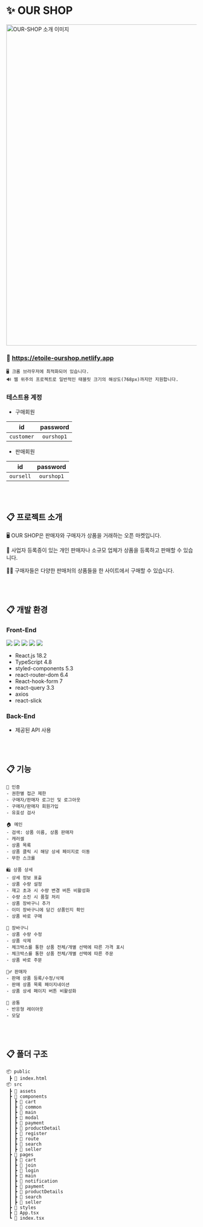 # ✨ OUR SHOP

<img width="850" alt="OUR-SHOP 소개 이미지" src="https://github.com/etoile-j/OUR-SHOP/assets/102905624/4a1d8725-e377-4354-a953-798de2bbfd98">

### 📍 https://etoile-ourshop.netlify.app

```
🖥 크롬 브라우저에 최적화되어 있습니다.
🔊 웹 위주의 프로젝트로 일반적인 태블릿 크기의 해상도(768px)까지만 지원합니다.
```

### 테스트용 계정

-   구매회원

|   **id**   | **password** |
| :------: | :--------: |
| `customer` |  `ourshop1`  |

-   판매회원

|  **id**   | **password** |
| :-----: | :--------: |
| `oursell` |  `ourshop1`  |

<br><br>

## 📋 프로젝트 소개

🖥 OUR SHOP은 판매자와 구매자가 상품을 거래하는 오픈 마켓입니다.

💁 사업자 등록증이 있는 개인 판매자나 소규모 업체가 상품을 등록하고 판매할 수 있습니다.

🙋‍♀️ 구매자들은 다양한 판매처의 상품들을 한 사이트에서 구매할 수 있습니다.

<br><br>

## 📋 개발 환경

### Front-End

<img src="https://img.shields.io/badge/React-61DAFB?style=for-the-badge&logo=React&logoColor=white"> <img src="https://img.shields.io/badge/TypeScript-3178C6?style=for-the-badge&logo=TypeScript&logoColor=white"> <img src="https://img.shields.io/badge/styled-components-DB7093?style=for-the-badge&logo=styled-components&logoColor=white"> <img src="https://img.shields.io/badge/ReactHookForm-EC5990?style=for-the-badge&logo=ReactHookForm&logoColor=white"> <img src="https://img.shields.io/badge/ReactQuery-FF4154?style=for-the-badge&logo=ReactQuery&logoColor=white">

-   React.js 18.2
-   TypeScript 4.8
-   styled-components 5.3
-   react-router-dom 6.4
-   React-hook-form 7
-   react-query 3.3
-   axios
-   react-slick

### Back-End

-   제공된 API 사용

<br><br>

## 📋 기능

```
🔐 인증
- 권한별 접근 제한
- 구매자/판매자 로그인 및 로그아웃
- 구매자/판매자 회원가입
- 유효성 검사

🏠 메인
- 검색: 상품 이름, 상품 판매자
- 캐러셀
- 상품 목록
- 상품 클릭 시 해당 상세 페이지로 이동
- 무한 스크롤

🛍 상품 상세
- 상세 정보 표출
- 상품 수량 설정
- 재고 초과 시 수량 변경 버튼 비활성화
- 수량 소진 시 품절 처리
- 상품 장바구니 추가
- 이미 장바구니에 담긴 상품인지 확인
- 상품 바로 구매

🛒 장바구니
- 상품 수량 수정
- 상품 삭제
- 체크박스를 통한 상품 전체/개별 선택에 따른 가격 표시
- 체크박스를 통한 상품 전체/개별 선택에 따른 주문
- 상품 바로 주문

💁‍♂️ 판매자
- 판매 상품 등록/수정/삭제
- 판매 상품 목록 페이지네이션
- 상품 상세 페이지 버튼 비활성화

🎾 공통
- 반응형 레이아웃
- 모달
```

<br><br>

## 📋 폴더 구조

```
📦 public
 ┣ 📃 index.html
📦 src
 ┣ 📂 assets
 ┣ 📂 components
 ┃ ┣ 📂 cart
 ┃ ┣ 📂 common
 ┃ ┣ 📂 main
 ┃ ┣ 📂 modal
 ┃ ┣ 📂 payment
 ┃ ┣ 📂 productDetail
 ┃ ┣ 📂 register
 ┃ ┣ 📂 route
 ┃ ┣ 📂 search
 ┃ ┣ 📂 seller
 ┣ 📂 pages
 ┃ ┣ 📂 cart
 ┃ ┣ 📂 join
 ┃ ┣ 📂 login
 ┃ ┣ 📂 main
 ┃ ┣ 📂 notification
 ┃ ┣ 📂 payment
 ┃ ┣ 📂 productDetails
 ┃ ┣ 📂 search
 ┃ ┣ 📂 seller
 ┣ 📂 styles
 ┣ 📃 App.tsx
 ┗ 📃 index.tsx
```
